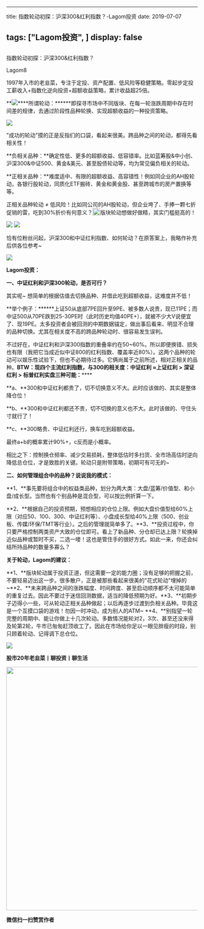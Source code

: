 
---
title:   指数轮动初探：沪深300&amp;红利指数？-Lagom投资
date: 2019-07-07

tags: ["Lagom投资", ]
display: false
---


## 



指数轮动初探：沪深300&amp;红利指数？




Lagom8




1997年入市的老韭菜，专注于定投、资产配置、低风险等稳健策略。零起步定投工薪收入+指数化逆向投资+超额收益策略，累计收益超25倍。




**<img src="https://mmbiz.qpic.cn/mmbiz_png/ZB4WjgjLjJW3KtDibicU3BB1HNQ9lDS2M5oGRnchkNPRzYsc0Ua6CIu7rZH3vAficcBEPYHU9ZTPqkic1sicT8CaxQQ/640?wx_fmt=png" data-type="png" class="" data-ratio="0.05776173285198556" data-w="554"/>****所谓轮动：******即探寻市场中不同版块、在每一轮涨跌周期中存在时间差的规律，去通过阶段性品种轮换、实现超额收益的一种投资策略。

<img class="rich_pages" data-ratio="0.6370967741935484" data-s="300,640" src="https://mmbiz.qpic.cn/mmbiz_png/ZB4WjgjLjJULxXicRlISbLjTELdedzibqq1AMR1XBiciaussMpTwbTaXX1PaBXRlyJI538bfwdQvRib6qaTflmTlmjw/640?wx_fmt=png" data-type="png" data-w="620" style=""/>

"成功的轮动"摸的正是反指们的口袋，看起来很美。跨品种之间的轮动，都得先看相关性！

**负相关品种：**确定性低、更多的超额收益、低容错率。比如蓝筹股&amp;中小创、沪深300&amp;中证500、黄金&amp;美元、甚至股债轮动等，均为常见偏负相关的轮动。

**正相关品种：**难度适中、有限的超额收益、高容错性！例如同企业的AH股轮动，各银行股轮动，同质化ETF搬砖、黄金和黄金股、甚至跨城市的房产置换等等。



正相关品种轮动&nbsp;≠&nbsp;低风险！比如同公司的AH股轮动，但企业垮了、手捧一颗七折促销的雷，吃到30%折价有何意义？<img src="https://res.wx.qq.com/mpres/htmledition/images/icon/common/emotion_panel/smiley/smiley_0.png" data-ratio="1" data-w="20" style="display:inline-block;width:20px;vertical-align:text-bottom;"/>版块轮动想做好做精，其实门槛挺高的！





<img class="rich_pages" data-ratio="1" data-s="300,640" src="https://mmbiz.qpic.cn/mmbiz_jpg/ZB4WjgjLjJULxXicRlISbLjTELdedzibqqaUmVpLIuUQJo3tiaF83aqGZNyqwmjnow5mGZPpoW5ntUoNiavCcFaCgw/640?wx_fmt=jpeg" data-type="jpeg" data-w="320" style=""/>

<img src="https://mmbiz.qpic.cn/mmbiz_png/ZB4WjgjLjJW3KtDibicU3BB1HNQ9lDS2M5oGRnchkNPRzYsc0Ua6CIu7rZH3vAficcBEPYHU9ZTPqkic1sicT8CaxQQ/640?wx_fmt=png" data-type="png" class="" data-ratio="0.05776173285198556" data-w="554"/>

恰有位粉丝问起，沪深300和中证红利指数、如何轮动？在原答案上，我略作补充后供各位参考~

<img class="rich_pages" data-ratio="0.516994633273703" data-s="300,640" src="https://mmbiz.qpic.cn/mmbiz_png/ZB4WjgjLjJULxXicRlISbLjTELdedzibqqoVib8LTibNpqwZgsy0xPZQGCLOaMvhA0pJibn1BQJib9sBAiaLmqZueekDA/640?wx_fmt=png" data-type="png" data-w="559" style=""/>

**Lagom投资：**

**一、中证红利和沪深300轮动，是否可行？**

其实呢~ 想简单的根据估值去切换品种、并借此吃到超额收益，这难度并不低！



**举个例子：******上证50从底部7PE回升至9PE、被多数人说贵，现已11PE；而中证500从70PE跌到25-30PE时（此时历史均值40PE+），就被不少大V说便宜了、现19PE。太多投资者会被回测的中期数据锚定，做出事后看来、明显不合理的品种切换。尤其在相关度不高的跨品种轮动时、很容易发生误判。



不过好在，中证红利和沪深300指数的重叠率约在50~60%。所以即便换错、损失也有限（我把它当成近似中证800的红利指数、覆盖率近80%）。这两个品种的轮动可以娱乐性试验下，但也不必期待过多。它俩尚属于之前所述，相对正相关的品种。**BTW：**现四个主流红利指数，与300的相关度：中证红利&nbsp;≈上证红利 &gt; 深证红利 &gt; 标普红利**实盘三种可能：******

**a、**300和中证红利都贵了，切不切换意义不大。此时应该做的、其实是整体降仓位！

**b、**300和中证红利都还不贵，切不切换的意义也不大。此时该做的、守住头寸就行了！

**c、**300略贵、中证红利还行，换车吃到超额收益。

最终a+b的概率累计90%+，c反而是小概率。



相比之下：控制换仓频率、减少交易损耗，整体低估时多扫货、全市场高估时逆向降低总仓位，才是致胜的关键。轮动只是附带策略，初期可有可无的~



**二、如何管理组合中的品种？说说我的模式：**

**1、**事先要将组合中的权益类品种，划分为两大类：大盘/蓝筹/价值型、和小盘/成长型。当然也有个别品种是混合型，可以按比例折算一下。

**2、**根据自己的投资预期，预想相应的仓位上限。例如大盘价值型给60%上限（对应50、100、300、中证红利等）、小盘成长型给40%上限（500、创业板、传媒/环保/TMT等行业）。之后的管理就简单多了。**3、**投资过程中，你只要严格控制两类资产大致的仓位即可。看上了新品种、分仓却已达上限？轮换掉近似品种或暂时不买，二选一喽！这也是管住手的很好方式。如此一来，你还会纠结所持品种的数量多寡么？

****关于轮动，Lagom的建议：****

**1、**版块轮动属于投资正道，但这需要一定的能力圈；没有足够的把握之前，不要轻易迈出这一步。很多散户，正是被那些看起来很美的"花式轮动"埋掉的~**2、**未来跨品种之间的涨跌幅度、时间跨度、甚至启动顺序都不太可能简单的重复过去。因此不要过于迷信回测数据，适当的降低预期为好。**3、**初期步子迈得小一些，可从轮动正相关品种做起；以后再逐步过渡到负相关品种。毕竟这是一个互摸口袋的游戏！勿因一时冲动，成为别人的ATM~&nbsp;**4、**别指望一轮完整的周期中、能让你做上十几次轮动。多数情况能轮对2，3次、甚至还没来得及轮第2轮，牛市已匆匆赶顶收工了。因此在市场给你足以一眼见胖瘦的时段，别只顾着轮动、记得调下总仓位。



<img src="https://mmbiz.qpic.cn/mmbiz_png/ZB4WjgjLjJW3KtDibicU3BB1HNQ9lDS2M5oGRnchkNPRzYsc0Ua6CIu7rZH3vAficcBEPYHU9ZTPqkic1sicT8CaxQQ/640?wx_fmt=png" data-type="png" class="" data-ratio="0.05776173285198556" data-w="554" style="color: rgb(136, 136, 136);"/>

**股市20年老韭菜丨聊投资丨聊生活**

<img data-type="png" class="" data-ratio="0.390625" data-w="640" src="https://mmbiz.qpic.cn/mmbiz_png/ZB4WjgjLjJW3KtDibicU3BB1HNQ9lDS2M5AHEoeiaz0dQ4NfIRjBMuXvyJn8dXWm7ftklb0xqheiaMia0zbkyMJiaKzA/640?wx_fmt=png" style="box-sizing: border-box !important;overflow-wrap: break-word !important;visibility: visible !important;width: 640px !important;"/>


**微信扫一扫赞赏作者**















